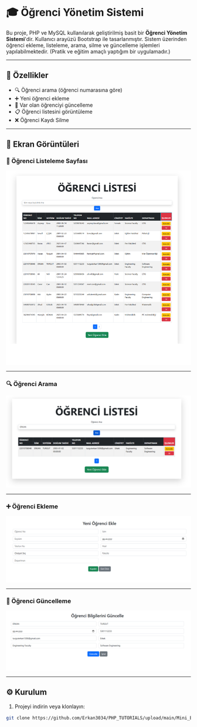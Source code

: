 # 🎓 Öğrenci Yönetim Sistemi

Bu proje, PHP ve MySQL kullanılarak geliştirilmiş basit bir **Öğrenci Yönetim Sistemi**'dir. Kullanıcı arayüzü Bootstrap ile tasarlanmıştır. Sistem üzerinden öğrenci ekleme, listeleme, arama, silme ve güncelleme işlemleri yapılabilmektedir. (Pratik ve eğitim amaçlı yaptığım bir uygulamadır.)

---

## 🚀 Özellikler

- 🔍 Öğrenci arama (öğrenci numarasına göre)
- ➕ Yeni öğrenci ekleme
- 📝 Var olan öğrenciyi güncelleme
- 📋 Öğrenci listesini görüntüleme
- ❌ Öğrenci Kaydı Silme

---

## 📸 Ekran Görüntüleri

### 🧾 Öğrenci Listeleme Sayfası
![Öğrenci Listeleme](Assets/listeleme.png)

---

### 🔍 Öğrenci Arama
![Öğrenci Arama](Assets/search.png)

---

### ➕ Öğrenci Ekleme
![Öğrenci Ekleme](Assets/create.png)

---

### 📝 Öğrenci Güncelleme
![Öğrenci Güncelleme](Assets/update.png)

---

## ⚙️ Kurulum

1. Projeyi indirin veya klonlayın:

```bash
git clone https://github.com/Erkan3034/PHP_TUTORIALS/upload/main/Mini_Exercises/CRUD_ISLEMLERI.git
